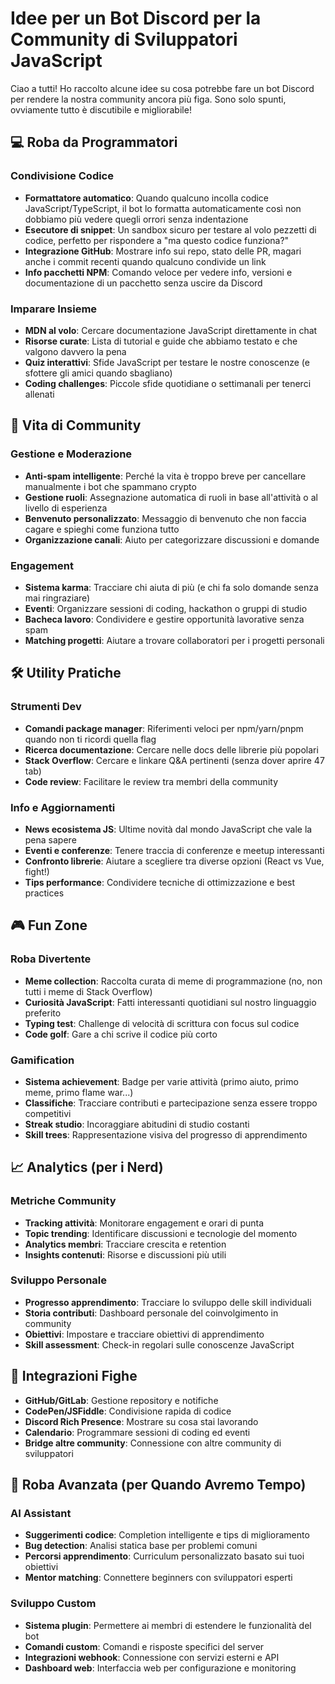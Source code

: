 # Idee per un Bot Discord per la Community di Sviluppatori JavaScript

Ciao a tutti! Ho raccolto alcune idee su cosa potrebbe fare un bot Discord per rendere la nostra community ancora più figa. Sono solo spunti, ovviamente tutto è discutibile e migliorabile!

## 💻 Roba da Programmatori

### Condivisione Codice
- **Formattatore automatico**: Quando qualcuno incolla codice JavaScript/TypeScript, il bot lo formatta automaticamente così non dobbiamo più vedere quegli orrori senza indentazione
- **Esecutore di snippet**: Un sandbox sicuro per testare al volo pezzetti di codice, perfetto per rispondere a "ma questo codice funziona?"
- **Integrazione GitHub**: Mostrare info sui repo, stato delle PR, magari anche i commit recenti quando qualcuno condivide un link
- **Info pacchetti NPM**: Comando veloce per vedere info, versioni e documentazione di un pacchetto senza uscire da Discord

### Imparare Insieme
- **MDN al volo**: Cercare documentazione JavaScript direttamente in chat
- **Risorse curate**: Lista di tutorial e guide che abbiamo testato e che valgono davvero la pena
- **Quiz interattivi**: Sfide JavaScript per testare le nostre conoscenze (e sfottere gli amici quando sbagliano)
- **Coding challenges**: Piccole sfide quotidiane o settimanali per tenerci allenati

## 🎯 Vita di Community

### Gestione e Moderazione
- **Anti-spam intelligente**: Perché la vita è troppo breve per cancellare manualmente i bot che spammano crypto
- **Gestione ruoli**: Assegnazione automatica di ruoli in base all'attività o al livello di esperienza
- **Benvenuto personalizzato**: Messaggio di benvenuto che non faccia cagare e spieghi come funziona tutto
- **Organizzazione canali**: Aiuto per categorizzare discussioni e domande

### Engagement
- **Sistema karma**: Tracciare chi aiuta di più (e chi fa solo domande senza mai ringraziare)
- **Eventi**: Organizzare sessioni di coding, hackathon o gruppi di studio
- **Bacheca lavoro**: Condividere e gestire opportunità lavorative senza spam
- **Matching progetti**: Aiutare a trovare collaboratori per i progetti personali

## 🛠️ Utility Pratiche

### Strumenti Dev
- **Comandi package manager**: Riferimenti veloci per npm/yarn/pnpm quando non ti ricordi quella flag
- **Ricerca documentazione**: Cercare nelle docs delle librerie più popolari
- **Stack Overflow**: Cercare e linkare Q&A pertinenti (senza dover aprire 47 tab)
- **Code review**: Facilitare le review tra membri della community

### Info e Aggiornamenti
- **News ecosistema JS**: Ultime novità dal mondo JavaScript che vale la pena sapere
- **Eventi e conferenze**: Tenere traccia di conferenze e meetup interessanti
- **Confronto librerie**: Aiutare a scegliere tra diverse opzioni (React vs Vue, fight!)
- **Tips performance**: Condividere tecniche di ottimizzazione e best practices

## 🎮 Fun Zone

### Roba Divertente
- **Meme collection**: Raccolta curata di meme di programmazione (no, non tutti i meme di Stack Overflow)
- **Curiosità JavaScript**: Fatti interessanti quotidiani sul nostro linguaggio preferito
- **Typing test**: Challenge di velocità di scrittura con focus sul codice
- **Code golf**: Gare a chi scrive il codice più corto

### Gamification
- **Sistema achievement**: Badge per varie attività (primo aiuto, primo meme, primo flame war...)
- **Classifiche**: Tracciare contributi e partecipazione senza essere troppo competitivi
- **Streak studio**: Incoraggiare abitudini di studio costanti
- **Skill trees**: Rappresentazione visiva del progresso di apprendimento

## 📈 Analytics (per i Nerd)

### Metriche Community
- **Tracking attività**: Monitorare engagement e orari di punta
- **Topic trending**: Identificare discussioni e tecnologie del momento
- **Analytics membri**: Tracciare crescita e retention
- **Insights contenuti**: Risorse e discussioni più utili

### Sviluppo Personale
- **Progresso apprendimento**: Tracciare lo sviluppo delle skill individuali
- **Storia contributi**: Dashboard personale del coinvolgimento in community
- **Obiettivi**: Impostare e tracciare obiettivi di apprendimento
- **Skill assessment**: Check-in regolari sulle conoscenze JavaScript

## 🔗 Integrazioni Fighe

- **GitHub/GitLab**: Gestione repository e notifiche
- **CodePen/JSFiddle**: Condivisione rapida di codice
- **Discord Rich Presence**: Mostrare su cosa stai lavorando
- **Calendario**: Programmare sessioni di coding ed eventi
- **Bridge altre community**: Connessione con altre community di sviluppatori

## 🚀 Roba Avanzata (per Quando Avremo Tempo)

### AI Assistant
- **Suggerimenti codice**: Completion intelligente e tips di miglioramento
- **Bug detection**: Analisi statica base per problemi comuni
- **Percorsi apprendimento**: Curriculum personalizzato basato sui tuoi obiettivi
- **Mentor matching**: Connettere beginners con sviluppatori esperti

### Sviluppo Custom
- **Sistema plugin**: Permettere ai membri di estendere le funzionalità del bot
- **Comandi custom**: Comandi e risposte specifici del server
- **Integrazioni webhook**: Connessione con servizi esterni e API
- **Dashboard web**: Interfaccia web per configurazione e monitoring